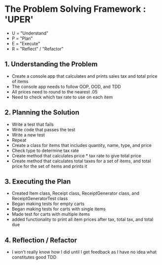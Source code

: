 <h1>The Problem Solving Framework : 'UPER'</h1>

* U = "Understand"
* P = "Plan"
* E = "Execute"
* R = "Reflect" / "Refactor"

<h2>1. Understanding the Problem</h2>

* Create a console app that calculates and prints sales tax and total price of items
* The console app needs to follow OOP, OOD, and TDD
* All prices need to round to the nearest .05
* Need to check which tax rate to use on each item

<h2>
    2. Planning the Solution
</h2>

* Write a test that fails
* Write code that passes the test
* Write a new test
* Repeat
* Create a class for items that includes quantity, name, type, and price
* Check type to determine tax rate
* Create method that calculates price * tax rate to give total price
* Create method that calculates total taxes for a set of items, and total price for the set of items and prints it

<h2>
    3. Executing the Plan
</h2>

* Created Item class, Receipt class, ReceiptGenerator class, and ReceiptGeneratorTest class
* Began making tests for empty carts
* Began making tests for carts with single items
* Made test for carts with multiple items
* added functionality to print all item prices after tax, total tax, and total due

<h2>
    4. Reflection / Refactor
</h2>

* I won't really know how I did until I get feedback as I have no idea what constitutes good TDD